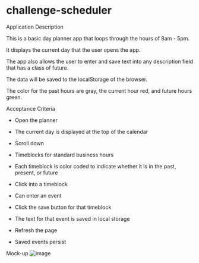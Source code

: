 # challenge-scheduler

Application Description

This is a basic day planner app that loops through the hours of 8am - 5pm.

It displays the current day that the user opens the app. 

The app also allows the user to enter and save text into any description field that has a class of future.

The data will be saved to the localStorage of the browser. 

The color for the past hours are gray, the current hour red, and future hours green.

Acceptance Criteria

* Open the planner

* The current day is displayed at the top of the calendar

* Scroll down

* Timeblocks for standard business hours

* Each timeblock is color coded to indicate whether it is in the past, present, or future

* Click into a timeblock

* Can enter an event

* Click the save button for that timeblock

* The text for that event is saved in local storage

* Refresh the page

* Saved events persist

Mock-up
![image](https://user-images.githubusercontent.com/111590453/196485567-d7aee60d-4d28-4c3c-b948-0f4c0b5dcc3f.png)


